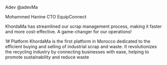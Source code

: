 Adev @adevMa

Mohammed Hanine CTO EquipConnect

KhordaMa has streamlined our scrap management process, making it faster and more cost-effective. A game-changer for our operations!

1# Platform KhordaMa is the first platform in Morocco dedicated to the efficient buying and selling of industrial scrap and waste. It revolutionizes the recycling industry by connecting businesses with ease, helping to promote sustainability and reduce waste